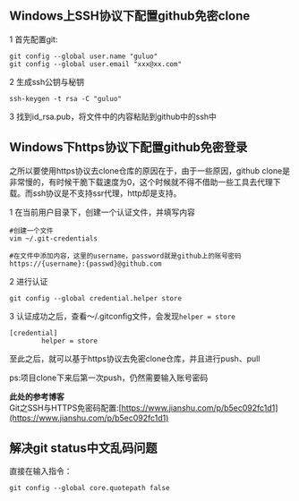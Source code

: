 ## Windows上SSH协议下配置github免密clone

1 首先配置git:
```
git config --global user.name "guluo"
git config --global user.email "xxx@xx.com"
```

2 生成ssh公钥与秘钥
```
ssh-keygen -t rsa -C "guluo"
```

3 找到id_rsa.pub，将文件中的内容粘贴到github中的ssh中

## Windows下https协议下配置github免密登录

之所以要使用https协议去clone仓库的原因在于，由于一些原因，github clone是非常慢的，有时候干脆下载速度为0，这个时候就不得不借助一些工具去代理下载。而ssh协议是不支持ssr代理，http却是支持。

1 在当前用户目录下，创建一个认证文件，并填写内容
```
#创建一个文件
vim ~/.git-credentials

#在文件中添加内容，这里的username，password就是github上的账号密码
https://{username}:{passwd}@github.com
```

2 进行认证
```
git config --global credential.helper store
```

3 认证成功之后，查看～/.gitconfig文件，会发现`helper = store`
```
[credential]
        helper = store
```

至此之后，就可以基于https协议去免密clone仓库，并且进行push、pull

ps:项目clone下来后第一次push，仍然需要输入账号密码

**此处的参考博客**  
Git之SSH与HTTPS免密码配置:[https://www.jianshu.com/p/b5ec092fc1d1](https://www.jianshu.com/p/b5ec092fc1d1)

## 解决git status中文乱码问题
直接在输入指令：
```
git config --global core.quotepath false
```